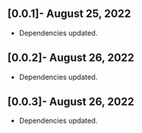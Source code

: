 ## [0.0.1]- August 25, 2022
* Dependencies updated.

## [0.0.2]- August 26, 2022
* Dependencies updated.

## [0.0.3]- August 26, 2022
* Dependencies updated.
